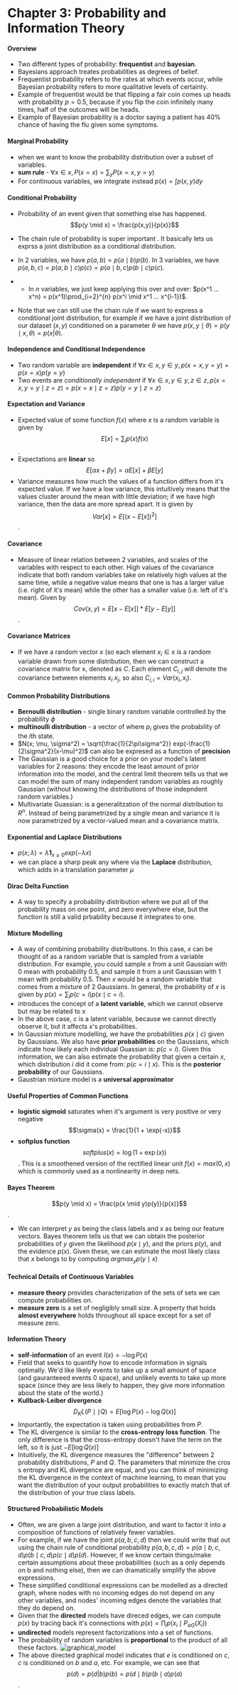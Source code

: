 # Chapter 3: Probability and Information Theory

#### Overview
- Two different types of probability: **frequentist** and **bayesian**. 
- Bayesians approach treates probabilities as degrees of belief.
- Frequentist probability refers to the rates at which events occur, while Bayesian probability refers to more qualitative levels of certainty. 
- Example of frequentist would be that flipping a fair coin comes up heads with probability $p = 0.5$, because if you flip the coin infinitely many times, half of the outcomes will be heads. 
- Example of Bayesian probability is a doctor saying a patient has 40% chance of having the flu given some symptoms.


#### Marginal Probability
- when we want to know the probability distribution over a subset of variables. 
- **sum rule** - $\forall x \in x, P(x=x)= \sum_y{P(x=x, y=y)}$
- For continuous variables, we integrate instead $p(x) = \int p(x,y)dy$

#### Conditional Probability
- Probability of an event given that something else has happened. $$p(y \mid x) = \frac{p(x,y)}{p(x)}$$

- The chain rule of probability is super important . It basically lets us exprss a joint distribution as a conditional distribution.
- In 2 variables, we have $p(a, b) = p(a \mid b)p(b)$. In 3 variables, we have $p(a, b, c) = p(a, b \mid c)p(c) = p(a \mid b, c) p(b \mid c)p(c)$. 
- - In $n$ variables, we just keep applying this over and over: $p(x^1 ... x^n) = p(x^1)\prod_{i=2}^{n} p(x^i \mid x^1 ... x^{i-1})$. 
- Note that we can still use the chain rule if we want to express a conditional joint distribution, for example if we have a joint distribution of our dataset $(x,y)$ conditioned on a parameter $\theta$ we have $p(x, y \mid \theta) = p(y \mid x, \theta) = p(x \vert \theta)$. 

#### Independence and Conditional Independence
- Two random variable are **independent** if $\forall x \in x, y \in y, p(x=x, y=y) = p(x=x)p(y=y)$
- Two events are *conditionally independent* if $\forall x \in x , y \in y,z \in z, p(x=x, y=y \mid z=z) = p(x=x \mid z=z) p(y=y \mid z=z)$

#### Expectation and Variance
- Expected value of some function $f(x)$ where $x$ is a random variable is given by $$E[x] = \sum_{i}p(x)f(x)$$. 
- Expectations are **linear** so $$E[\alpha x + \beta y] = \alpha E[x] + \beta E[y]$$
- Variance measures how much the values of a function differs from it's expected value. If we have a low variance, this intuitively means that the values cluster around the mean with little deviation; if we have high variance, then the data are more spread apart. It is given by $$Var[x] = E[(x - E[x])^2]$$. 

#### Covariance
- Measure of linear relation between 2 variables, and scales of the variables with respect to each other. High values of the covariance indicate that both random variables take on relatively high values at the same time, while a negative value means that one is has a larger value (i.e. right of it's mean) while the other has a smaller value (i.e. left of it's mean).  Given by $$Cov(x, y) = E[x - E[x]] * E[y - E[y]]$$. 

#### Covariance Matrices
- If we have a random vector $x$ (so each element $x_i \in x$ is a random variable drawn from some distribution, then we can construct a covariance matrix for x, denoted as $C$. Each element $C_{i,j}$ will denote the covariance between elements $x_i$ $x_j$, so also $C_{i,i} = Var(x_i, x_i)$.


#### Common Probability Distributions
- **Bernoulli distribution** - single binary random variable controlled by the probability $\phi$
- **multinoulli distribution** - a vector of where $p_i$ gives the probability of the $i$th state.
- $N(x; \mu, \sigma^2) = \sqrt{\frac{1}{2\pi\sigma^2}} exp(-\frac{1}{2\sigma^2}(x-\mu)^2)$ can also be expresed as a function of **precision**
- The Gaussian is a good choice for a prior on your model's latent variables for 2 reasons: they encode the least amount of prior information into the model, and the central limit theorem tells us that we can model the sum of many independent random variables as roughly Gaussian (without knowing the distributions of those indepndent random variables.)
- Multivariate Guassian:  is a generalitzation of the normal distribution to $R^n$. Instead of being parametrized by a single mean and variance it is now parametrized by a vector-valued mean and a covariance matrix. 

#### Exponential and Laplace Distributions
- $p(x; \lambda) = \lambda \textbf{1}_{x\geq 0} exp(-\lambda x)$
- we can place a sharp peak any where via the **Laplace** distribution, which adds in a translation parameter $\mu$

#### Dirac Delta Function
- A way to specify a probability distribution where we put all of the probability mass on one point, and zero everywhere else, but the function is still a valid prbability because it integrates to one. 

#### Mixture Modelling
- A way of combining probability distributions. In this case, $x$ can be thought of as a random variable that is sampled from a variable distribution. For example, you could sample $x$ from a unit Gaussian with $0$ mean with probability 0.5, and sample it from a unit Gaussian with 1 mean with probability $0.5$. Then $x$ would be a random variable that comes from a mixture of 2 Gaussians. In general, the probability of $x$ is given by $p(x) = \sum_i p(c = i)p(x \mid c = i)$. 
- introduces the concept of a **latent variable**, which we cannot observe but may be related to $x$
- In the above case, $c$ is a latent variable, because we cannot directly observe it, but it affects $x$'s probabilities. 
- In Gaussian mixture modelling, we have the probabilities $p(x \mid c)$ given by Gaussians. We also have **prior probabilities** on the Gaussians, which indicate how likely each individual Guassian is: $p(c = i)$. Given this information, we can also estimate the probability that given a certain $x$, which distribution $i$ did it come from: $p(c = i \mid x)$. This is the **posterior probability** of our Gaussians. 
- Gaustrian mixture model is a **universal approximator**

#### Useful Properties of Common Functions
- **logistic sigmoid** saturates when it's argument is very positive or very negative $$\sigma(x) = \frac{1}{1 + \exp(-x)}$$
- **softplus function** $$softplus(x) = \log(1+\exp(x))$$. This is a smoothened version of the rectified linear unit $f(x) = max(0,x)$ which is commonly used as a nonlinearity in deep nets.

#### Bayes Theorem
$$p(y \mid x) = \frac{p(x \mid y)p(y)}{p(x)}$$. 
- We can interpret $y$ as being the class labels and $x$ as being our feature vectors. Bayes theorem tells us that we can obtain the posterior probabilities of $y$ given the likelihood $p(x \mid y)$, and the priors $p(y)$, and the evidence $p(x)$. Given these, we can estimate the most likely class that $x$ belongs to by computing $argmax_{y} p(y \mid x)$ 

#### Technical Details of Continuous Variables
- **measure theory** provides characterization of the sets of sets we can compute probabilities on. 
- **measure zero** is a set of negligibly small size. A property that holds **almost everywhere** holds throughout all space except for a set of measure zero. 

#### Information Theory
- **self-information** of an event $I(x) = - \log P(x)$
- Field that seeks to quantify how to encode information in signals optimally. We'd like likely events to take up a small amount of space (and gauranteeed events 0 space), and unlikely events to take up more space (since they are less likely to happen, they give more information about the state of the world.)
- **Kullback-Leiber divergence**  $$D_KL(P \mid \mid Q) = E[\log P(x) - \log Q(x)]$$
- Importantly, the expectation is taken using probabilities from $P$.
- The KL divergence is similar to the **cross-entropy loss function**. The only difference is that the cross-entropy doesn't have the term on the left, so it is just $-E[\log Q(x)]$
- Intuitively, the KL divergence measures the "difference" between 2 probability distributions, $P$ and $Q$. The parameters that minimize the cros s entropy and KL divergence are equal, and you can think of minimizing the KL divergence in the context of machine learning, to mean that you want the distribution of your output probabilities to exactly match that of the distribution of your true class labels. 

#### Structured Probabilistic Models
- Often, we are given a large joint distribution, and want to factor it into a composition of functions of relatively fewer variables. 
- For example, if we have the joint $p(a, b, c, d)$ then we could write that out using the chain rule of conditional probability $p(a, b, c, d) = p(a \mid b, c, d)p(b \mid c,d)p(c \mid d)p(d)$. However, if we know certain things/make certain assumptions about these probabilities (such as a only depends on b and nothing else), then we can dramatically simplify the above expressions. 
- These simplified conditional expressions can be modelled as a directed graph, where nodes with no incoming edges do not depend on any other variables, and nodes' incoming edges denote the variables that they do depend on.
- Given that the **directed** models have direced edges, we can compute $p(x)$ by tracing back it's connections with $p(x) = \prod_ip(x_i \mid P_{aG}(X_i))$
- **undirected** models represent factorizations into a set of functions.
- The probability of random variables is **proportional** to the product of all these factors. 
 ![graphical_model](https://raw.githubusercontent.com/uclaacmai/deeplearning-book-notes/master/images/model.png)
 - The above directed graphical model indicates that $e$ is conditioned on $c$, $c$ is conditioned on $b$ and $a$, etc. For example, we can see that $$p(d) = p(d | b)p(b) = p(d \mid b)p(b \mid a)p(a)$$. 